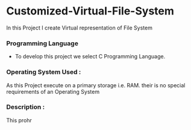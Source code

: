 # Customized-Virtual-File-System
In this Project I create Virtual representation  of File System 

<h3 align="left">Programming Language</h3>

- To develop this project we select C Programming Language.
### Operating System Used : 
As this Project execute on a primary storage i.e. RAM. their is no special requirements of an Operating System 
### Description : 
This prohr 



